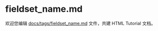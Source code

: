 fieldset_name.md
===

欢迎您编辑 <a target="__blank" href="https://github.com/jaywcjlove/html-tutorial/blob/main/docs/tags/fieldset_name.md">docs/tags/fieldset_name.md</a> 文件，共建 HTML Tutorial 文档。